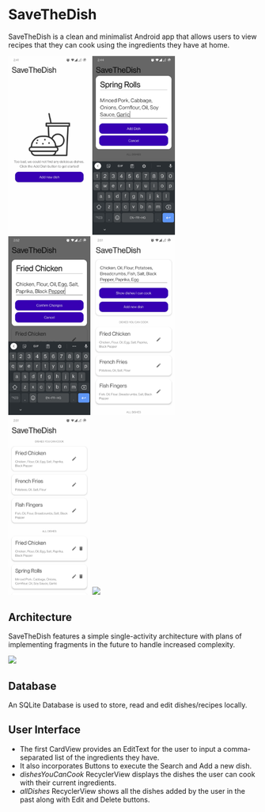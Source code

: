 # SaveTheDish

SaveTheDish is a clean and minimalist Android app that allows users to view recipes that they can cook using the ingredients they have at home.

<p float="left">
  <img src="images/1.jpg" width="33%" />
  <img src="images/2.jpg" width="33%" />
  <img src="images/3.jpg" width="33%" />
  <img src="images/4.jpg" width="33%" />
  <img src="images/5.jpg" width="33%" />
  <img src="images/6.png" width="33%" />
</p>

## Architecture

SaveTheDish features a simple single-activity architecture with plans of implementing fragments in the future to handle increased complexity.

<p float="left">
  <img src="images/7.jpg" />
</p>

## Database

An SQLite Database is used to store, read and edit dishes/recipes locally.


## User Interface

* The first CardView provides an EditText for the user to input a comma-separated list of the ingredients they have.
* It also incorporates Buttons to execute the Search and Add a new dish.
* _dishesYouCanCook_ RecyclerView displays the dishes the user can cook with their current ingredients.
* _allDishes_ RecyclerView shows all the dishes added by the user in the past along with Edit and Delete buttons.
